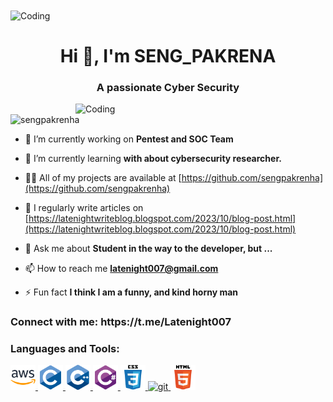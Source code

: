 <img align="center" alt="Coding" width="1000px" height="500px" src="https://media.tenor.com/zzntm2_9B3gAAAAC/hacker.gif">
<h1 align="center">Hi 🦉, I'm SENG_PAKRENA</h1>
<h3 align="center">A passionate Cyber Security</h3>
<img align="right" alt="Coding" width="400" src="https://steamuserimages-a.akamaihd.net/ugc/954101135156565426/21D9841F8E03ED30D91A7720388E1E8D3A464FC0/?imw=5000&imh=5000&ima=fit&impolicy=Letterbox&imcolor=%23000000&letterbox=false">
<p align="left"> <img src="https://komarev.com/ghpvc/?username=sengpakrenha&label=Profile%20views&color=0e75b6&style=flat" alt="sengpakrenha" /> </p>

- 🔭 I’m currently working on **Pentest and SOC Team**

- 🌱 I’m currently learning **with about cybersecurity researcher.**

- 👨‍💻 All of my projects are available at [https://github.com/sengpakrenha](https://github.com/sengpakrenha)

- 📝 I regularly write articles on [https://latenightwriteblog.blogspot.com/2023/10/blog-post.html](https://latenightwriteblog.blogspot.com/2023/10/blog-post.html)

- 💬 Ask me about **Student in the way to the developer, but ...**

- 📫 How to reach me **latenight007@gmail.com**

- ⚡ Fun fact **I think I am a funny, and kind horny man**

<h3 align="left">Connect with me: https://t.me/Latenight007</h3>
<p align="left">
</p>

<h3 align="left">Languages and Tools:</h3>
<p align="left"> <a href="https://aws.amazon.com" target="_blank" rel="noreferrer"> <img src="https://raw.githubusercontent.com/devicons/devicon/master/icons/amazonwebservices/amazonwebservices-original-wordmark.svg" alt="aws" width="40" height="40"/> </a> <a href="https://www.cprogramming.com/" target="_blank" rel="noreferrer"> <img src="https://raw.githubusercontent.com/devicons/devicon/master/icons/c/c-original.svg" alt="c" width="40" height="40"/> </a> <a href="https://www.w3schools.com/cpp/" target="_blank" rel="noreferrer"> <img src="https://raw.githubusercontent.com/devicons/devicon/master/icons/cplusplus/cplusplus-original.svg" alt="cplusplus" width="40" height="40"/> </a> <a href="https://www.w3schools.com/cs/" target="_blank" rel="noreferrer"> <img src="https://raw.githubusercontent.com/devicons/devicon/master/icons/csharp/csharp-original.svg" alt="csharp" width="40" height="40"/> </a> <a href="https://www.w3schools.com/css/" target="_blank" rel="noreferrer"> <img src="https://raw.githubusercontent.com/devicons/devicon/master/icons/css3/css3-original-wordmark.svg" alt="css3" width="40" height="40"/> </a> <a href="https://git-scm.com/" target="_blank" rel="noreferrer"> <img src="https://www.vectorlogo.zone/logos/git-scm/git-scm-icon.svg" alt="git" width="40" height="40"/> </a> <a href="https://www.w3.org/html/" target="_blank" rel="noreferrer"> <img src="https://raw.githubusercontent.com/devicons/devicon/master/icons/html5/html5-original-wordmark.svg" alt="html5" width="40" height="40"/>
